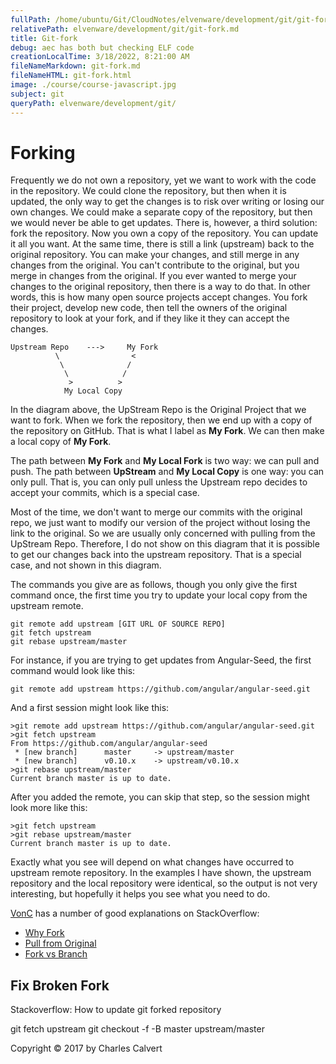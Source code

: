 ```yaml
---
fullPath: /home/ubuntu/Git/CloudNotes/elvenware/development/git/git-fork.md
relativePath: elvenware/development/git/git-fork.md
title: Git-fork
debug: aec has both but checking ELF code
creationLocalTime: 3/18/2022, 8:21:00 AM
fileNameMarkdown: git-fork.md
fileNameHTML: git-fork.html
image: ./course/course-javascript.jpg
subject: git
queryPath: elvenware/development/git/
---
```


<!-- toc -->
<!-- tocstop -->

# Forking

Frequently we do not own a repository, yet we want to work with the
code in the repository. We could clone the repository, but then when
it is updated, the only way to get the changes is to risk over
writing or losing our own changes. We could make a separate copy of
the repository, but then we would never be able to get updates.
There is, however, a third solution: fork the repository. Now you
own a copy of the repository. You can update it all you want. At the
same time, there is still a link (upstream) back to the original
repository. You can make your changes, and still merge in any changes
from the original. You can't contribute to the original, but you
merge in changes from the original. If you ever wanted to merge your
changes to the original repository, then there is a way to do that.
In other words, this is how many open source projects accept changes. You fork
their project, develop new code, then tell the owners of the original
repository to look at your fork, and if they like it they can accept
the changes.

```
Upstream Repo    --->     My Fork
          \                <
           \              /
            \            /
             >          >
			My Local Copy
```

In the diagram above, the UpStream Repo is the Original Project that
we want to fork. When we fork the repository, then we end up with
a copy of the repository on GitHub. That is what I label as **My Fork**.
We can then make a local copy of **My Fork**.

The path between **My Fork** and **My Local Fork** is two way: we
can pull and push. The path between **UpStream** and **My Local
Copy** is one way: you can only pull. That is, you can only pull
unless the Upstream repo decides to accept your commits, which is a
special case.

Most of the time, we don't want to merge our commits with the
original repo, we just want to modify our version of the project
without losing the link to the original. So we are usually only
concerned with pulling from the UpStream Repo. Therefore, I do not
show on this diagram that it is possible to get our changes back
into the upstream repository. That is a special case, and not shown
in this diagram.

The commands you give are as follows, though you only give the
first command once, the first time you try to update your local
copy from the upstream remote.

	git remote add upstream [GIT URL OF SOURCE REPO]
	git fetch upstream
	git rebase upstream/master

For instance, if you are trying to get updates from Angular-Seed, the
first command would look like this:

	git remote add upstream https://github.com/angular/angular-seed.git

And a first session might look like this:

	>git remote add upstream https://github.com/angular/angular-seed.git
	>git fetch upstream
	From https://github.com/angular/angular-seed
	 * [new branch]      master     -> upstream/master
	 * [new branch]      v0.10.x    -> upstream/v0.10.x
	>git rebase upstream/master
	Current branch master is up to date.

After you added the remote, you can skip that step, so the session
might look more like this:

	>git fetch upstream
	>git rebase upstream/master
	Current branch master is up to date.

Exactly what you see will depend on what changes have occurred to
upstream remote repository. In the examples I have shown, the upstream
repository and the local repository were identical, so the output
is not very interesting, but hopefully it helps you see what you
need to do.

[VonC](http://stackoverflow.com/users/6309/vonc) has a number of
good explanations on StackOverflow:

- [Why Fork](http://stackoverflow.com/questions/6286571/git-fork-is-git-clone/6286877#6286877)
- [Pull from Original](http://stackoverflow.com/questions/3903817/pull-new-updates-from-original-github-repository-into-forked-github-repository/3903835#3903835)
- [Fork vs Branch](http://stackoverflow.com/questions/3611256/forking-vs-branching-in-github)

## Fix Broken Fork

Stackoverflow: How to update git forked repository

git fetch upstream
git checkout -f -B master upstream/master

Copyright &copy; 2017 by Charles Calvert
